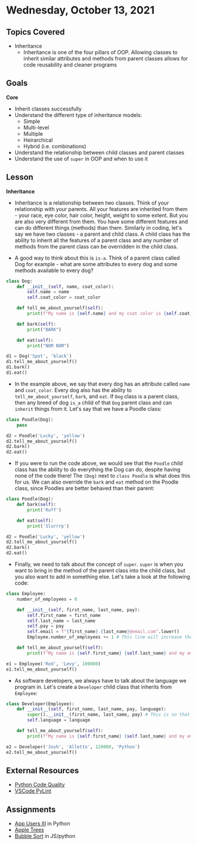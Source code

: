 # Wednesday, October 13, 2021

## Topics Covered
- Inheritance
    - Inheritance is one of the four pillars of OOP. Allowing classes to inherit similar attributes and methods from parent classes allows for code reusability and cleaner programs

## Goals
**Core**
- Inherit classes successfully
- Understand the different type of inheritance models:
    - Simple
    - Multi-level
    - Multiple
    - Heirarchical
    - Hybrid (i.e. combinations) 
- Understand the relationship between child classes and parent classes
- Understand the use of `super` in OOP and when to use it

## Lesson
**Inheritance**
- Inheritance is a relationship between two classes. Think of your relationship with your parents. All your features are inherited from them - your race, eye color, hair color, height, weight to some extent. But you are also very different from them. You have some different features and can do different things (methods) than them. Similarly in coding, let's say we have two classes - a parent and child class. A child class has the ability to inherit all the features of a parent class and any number of methods from the parent class can be overridden in the child class.

- A good way to think about this is `is-a`. Think of a parent class called Dog for example - what are some attributes to every dog and some methods available to every dog?

```python
class Dog:
    def __init__(self, name, coat_color):
        self.name = name
        self.coat_color = coat_color

    def tell_me_about_yourself(self):
        print(f"My name is {self.name} and my coat color is {self.coat_color}")

    def bark(self):
        print("BARK")

    def eat(self):
        print("NOM NOM")

d1 = Dog('Spot', 'black')
d1.tell_me_about_yourself()
d1.bark()
d1.eat()
```
- In the example above, we say that every dog has an attribute called `name` and `coat_color`. Every dog also has the ability to `tell_me_about_yourself`, `bark`, and `eat`. If `Dog` class is a parent class, then any breed of dog `is_a` child of that `Dog` parent class and can `inherit` things from it. Let's say that we have a Poodle class:

```python
class Poodle(Dog):
    pass

d2 = Poodle('Lucky', 'yellow')
d2.tell_me_about_yourself()
d2.bark()
d2.eat()
```
- If you were to run the code above, we would see that the `Poodle` child class has the ability to do everything the Dog can do, despite having none of the code there! The `(Dog)` next to `class Poodle` is what does this for us. We can also override the `bark` and `eat` method on the Poodle class, since Poodles are better behaved than their parent:
```python
class Poodle(Dog):
    def bark(self):
        print('Ruff')

    def eat(self):
        print('Slurrrp')

d2 = Poodle('Lucky', 'yellow')
d2.tell_me_about_yourself()
d2.bark()
d2.eat()
```

- Finally, we need to talk about the concept of `super`. `super` is when you want to bring in the method of the parent class into the child class, but you also want to add in something else. Let's take a look at the following code:

```python
class Employee:
    number_of_employees = 0

    def __init__(self, first_name, last_name, pay):
        self.first_name = first_name
        self.last_name = last_name
        self.pay = pay
        self.email = f"{first_name}.{last_name}@email.com".lower()
        Employee.number_of_employees += 1 # This line will increase the class variable "number_of_employees" across all instances of the Employee class

    def tell_me_about_yourself(self):
        print(f"My name is {self.first_name} {self.last_name} and my email address is {self.email}. I get paid ${self.pay} a year")

e1 = Employee('Rod', 'Levy', 100000)
e1.tell_me_about_yourself()
```

- As software developers, we always have to talk about the language we program in. Let's create a `Developer` child class that inherits from `Employee`:
```python
class Developer(Employee):
    def __init__(self, first_name, last_name, pay, language):
        super().__init__(first_name, last_name, pay) # This is so that you don't need to do all of those `self.first_name = first_name` things again.
        self.language = language

    def tell_me_about_yourself(self):
        print(f"My name is {self.first_name} {self.last_name} and my email address is {self.email}. I get paid ${self.pay} a year. I program in {self.language}.")

e2 = Developer('Josh', 'Alletto', 120000, 'Python')
e2.tell_me_about_yourself()
```

## External Resources
- [Python Code Quality](https://realpython.com/python-code-quality/)
- [VSCode PyLint](https://docs.microsoft.com/en-us/visualstudio/python/linting-python-code?view=vs-2017)

## Assignments
- [App Users III](https://github.com/papaplatoon/oop-app-users-iii) in Python
- [Apple Trees](https://github.com/papaplatoon/oop-apple-trees)
- [Bubble Sort](https://github.com/papaplatoon/algo-bubble-sort) in JS/python


